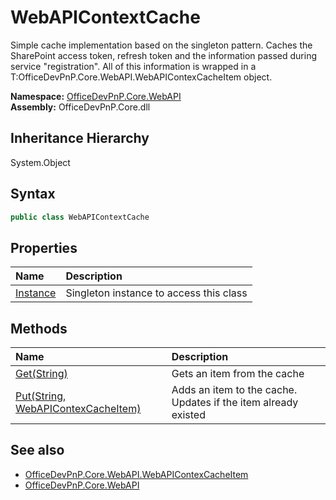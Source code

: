 # WebAPIContextCache
 Simple cache implementation based on the singleton pattern. Caches the SharePoint access token, refresh token and the information passed during service "registration". All of this information is wrapped in a T:OfficeDevPnP.Core.WebAPI.WebAPIContexCacheItem object.   

**Namespace:** [OfficeDevPnP.Core.WebAPI](OfficeDevPnP.Core.WebAPI.md)  
**Assembly:** OfficeDevPnP.Core.dll  
## Inheritance Hierarchy
System.Object  


## Syntax
```C#
public class WebAPIContextCache
```
## Properties
|**Name**|**Description**|
|:-----|:-----|
| [Instance](OfficeDevPnP.Core.WebAPI.WebAPIContextCache.Instance.md) | Singleton instance to access this class
## Methods
|**Name**|**Description**|
|:-----|:-----|
| [Get(String)](OfficeDevPnP.Core.WebAPI.WebAPIContextCache.c451aec8.md) | Gets an item from the cache
| [Put(String, WebAPIContexCacheItem)](OfficeDevPnP.Core.WebAPI.WebAPIContextCache.47ca96e2.md) | Adds an item to the cache. Updates if the item already existed
## See also
- [OfficeDevPnP.Core.WebAPI.WebAPIContexCacheItem](OfficeDevPnP.Core.WebAPI.WebAPIContexCacheItem.md)
- [OfficeDevPnP.Core.WebAPI](OfficeDevPnP.Core.WebAPI.md)
